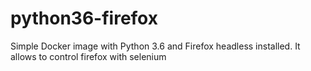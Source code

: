# python36-firefox
Simple Docker image with Python 3.6 and Firefox headless installed. It allows to control firefox with selenium

